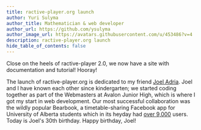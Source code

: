 ```yaml
---
title: ractive-player.org launch
author: Yuri Sulyma
author_title: Mathematician & web developer
author_url: https://github.com/ysulyma
author_image_url: https://avatars.githubusercontent.com/u/453486?v=4
description: ractive-player.org launch
hide_table_of_contents: false
---
```


Close on the heels of ractive-player 2.0, we now have a site with documentation and tutorial! Hooray!

The launch of ractive-player.org is dedicated to my friend [Joel Adria](https://joeladria.com/). Joel and I have known each other since kindergarten; we started coding together as part of the Webmasters at Avalon Junior High, which is where I got my start in web development. Our most successful collaboration was the wildly popular Bearbook, a timetable-sharing Facebook app for University of Alberta students which in its heyday had [over 9,000](https://www.youtube.com/watch?v=SiMHTK15Pik) users. Today is Joel's 30th birthday. Happy birthday, Joel!